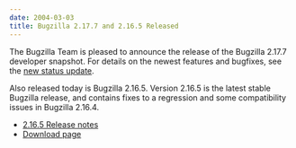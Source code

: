 ```yaml
---
date: 2004-03-03
title: Bugzilla 2.17.7 and 2.16.5 Released
---
```


The Bugzilla Team is pleased to announce the release of the Bugzilla 2.17.7 developer snapshot. For details on the newest features and bugfixes, see the [new status update](../status/2004-03-03.html).

Also released today is Bugzilla 2.16.5\. Version 2.16.5 is the latest stable Bugzilla release, and contains fixes to a regression and some compatibility issues in Bugzilla 2.16.4.

*   [2.16.5 Release notes](../releases/2.16.5/release-notes.html)
*   [Download page](../download/)  

